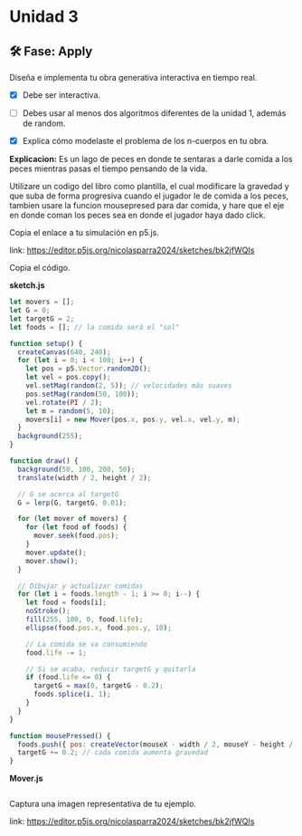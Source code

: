 # Unidad 3


## 🛠 Fase: Apply

Diseña e implementa tu obra generativa interactiva en tiempo real.

- [x] Debe ser interactiva.
  
- [ ] Debes usar al menos dos algoritmos diferentes de la unidad 1, además de random.

- [x] Explica cómo modelaste el problema de los n-cuerpos en tu obra.

**Explicacion:** Es un lago de peces en donde te sentaras a darle comida a los peces mientras pasas el tiempo pensando de la vida.

Utilizare un codigo del libro como plantilla, el cual modificare la gravedad y que suba de forma progresiva cuando el jugador le de comida a los peces, tambien usare la funcion mousepresed para dar comida, y hare que el eje en donde coman los peces sea en donde el jugador haya dado click.

Copia el enlace a tu simulación en p5.js.

link: https://editor.p5js.org/nicolasparra2024/sketches/bk2jfWQIs

Copia el código.

**sketch.js**
```js
let movers = [];
let G = 0;
let targetG = 2;
let foods = []; // la comida será el "sol"

function setup() {
  createCanvas(640, 240);
  for (let i = 0; i < 100; i++) {
    let pos = p5.Vector.random2D();
    let vel = pos.copy();
    vel.setMag(random(2, 5)); // velocidades más suaves
    pos.setMag(random(50, 100));
    vel.rotate(PI / 2);
    let m = random(5, 10);
    movers[i] = new Mover(pos.x, pos.y, vel.x, vel.y, m);
  }
  background(255);
}

function draw() {
  background(50, 100, 200, 50);
  translate(width / 2, height / 2);

  // G se acerca al targetG
  G = lerp(G, targetG, 0.01);

  for (let mover of movers) {
    for (let food of foods) {
      mover.seek(food.pos);
    }
    mover.update();
    mover.show();
  }

  // Dibujar y actualizar comidas
  for (let i = foods.length - 1; i >= 0; i--) {
    let food = foods[i];
    noStroke();
    fill(255, 100, 0, food.life);
    ellipse(food.pos.x, food.pos.y, 10);

    // La comida se va consumiendo
    food.life -= 1;

    // Si se acaba, reducir targetG y quitarla
    if (food.life <= 0) {
      targetG = max(0, targetG - 0.2);
      foods.splice(i, 1);
    }
  }
}

function mousePressed() {
  foods.push({ pos: createVector(mouseX - width / 2, mouseY - height / 2), life: 255 });
  targetG += 0.2; // cada comida aumenta gravedad
}
```


**Mover.js**
```js

```
Captura una imagen representativa de tu ejemplo.

link: https://editor.p5js.org/nicolasparra2024/sketches/bk2jfWQIs


